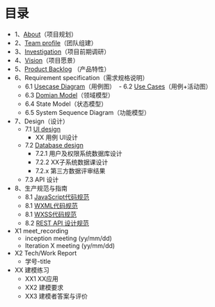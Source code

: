 

# 目录
- 1、[About](./documents/1_About.md)（项目规划）
- 2、[Team profile](./documents/2_TeamProfile.md)（团队组建）
- 3、[Investigation](./documents/3_Investigation)（项目前期调研）
- 4、[Vision](./documents/4_Vision.md)（项目愿景）
- 5、[Product Backlog](./documents/5_ProductBacklog.md) （产品特性）
- 6、Requirement specification（需求规格说明）
  - 6.1 [Usecase Diagram](./documents/6_Requirement_specification.md)（用例图）
  - 6.2 [Use Cases](./documents/6_Use_Cases.md)（用例+活动图）
  - 6.3 [Domian Model](./documents/6.3_Domian_Model.md)（领域模型）
  - 6.4 State Model（状态模型）
  - 6.5 System Sequence Diagram（功能模型）
- 7、Design（设计）
  - 7.1 [UI design](./documents/7.1_UIDesign.md)
    - XX 用例 UI设计
  - 7.2 [Database design](./documents/7.2_Database_design.md)
    - 7.2.1 用户及权限系统数据库设计
    - 7.2.2 XX子系统数据课设计
    - 7.2.x 第三方数据评审结果
  - 7.3 API 设计
- 8、生产规范与指南
  - 8.1 [JavaScript代码规范](./documents/8_生产规范与指南/8.1_JavaScript代码规范.md)
  - 8.1 [WXML代码规范](./documents/8_生产规范与指南/8.1_WXML代码规范.md)
  - 8.1 [WXSS代码规范](./documents/8_生产规范与指南/8.1_WXSS代码规范.md)
  - 8.2 [REST API 设计规范](./documents/8_生产规范与指南/8.2_RESTAPI设计规范.md)
- X1 meet_recording
  - inception meeting (yy/mm/dd)
  - Iteration X meeting (yy/mm/dd)
- X2 Tech/Work Report
  - 学号-title
- XX 建模练习
  - XX1 XX应用
  - XX2 建模要求
  - XX3 建模者答案与评价
